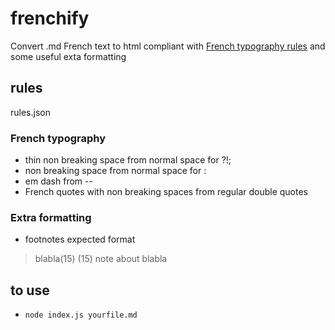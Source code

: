 # frenchify
Convert .md French text to html compliant with [French typography rules](http://liberpedia.net/s/ponctuation.jpg) and some useful exta formatting

## rules

rules.json

### French typography

* thin non breaking space from normal space for ?!;
* non breaking space from normal space for :
* em dash from --
* French quotes with non breaking spaces from regular double quotes

### Extra formatting

* footnotes expected format

>blabla(15)
>(15) note about blabla

## to use

* `node index.js yourfile.md`